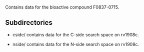 Contains data for the bioactive compound F0837-0715.

## Subdirectories

- cside/ contains data for the C-side search space on rv1908c.

- nside/ contains data for the N-side search space on rv1908c.

